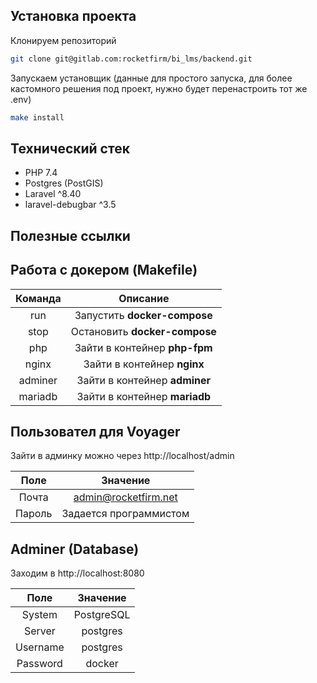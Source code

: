 ## Установка проекта

Клонируем репозиторий

```bash
git clone git@gitlab.com:rocketfirm/bi_lms/backend.git
```

Запускаем установщик (данные для простого запуска, для более кастомного решения под проект, нужно будет перенастроить тот же .env)

```bash
make install
```


## Технический стек

* PHP 7.4
* Postgres (PostGIS)
* Laravel ^8.40
* laravel-debugbar ^3.5


## Полезные ссылки


## Работа с докером (Makefile)

|Команда|Описание|
|:-:|:-:|
|run|Запустить __docker-compose__|
|stop|Остановить __docker-compose__|
|php|Зайти в контейнер __php-fpm__|
|nginx|Зайти в контейнер __nginx__|
|adminer|Зайти в контейнер __adminer__|
|mariadb|Зайти в контейнер __mariadb__|


## Пользовател для Voyager

Зайти в админку можно через http://localhost/admin

|Поле|Значение|
|:-:|:-:|
|Почта|admin@rocketfirm.net|
|Пароль|Задается программистом|


## Adminer (Database)

Заходим в http://localhost:8080

|Поле|Значение|
|:-:|:-:|
|System|PostgreSQL|
|Server|postgres|
|Username|postgres|
|Password|docker|
